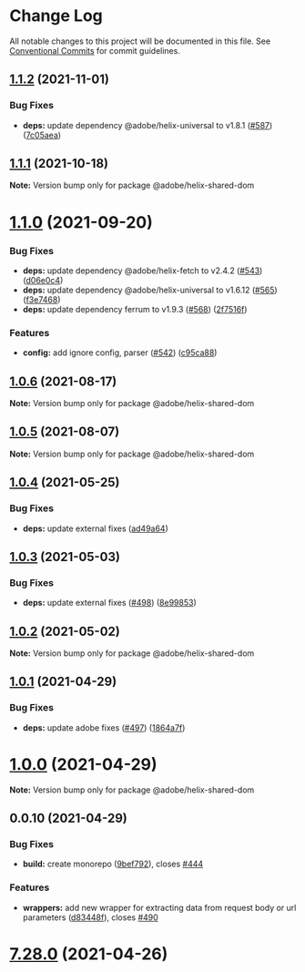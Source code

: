 # Change Log

All notable changes to this project will be documented in this file.
See [Conventional Commits](https://conventionalcommits.org) for commit guidelines.

## [1.1.2](https://github.com/adobe/helix-shared/compare/@adobe/helix-shared-dom@1.1.1...@adobe/helix-shared-dom@1.1.2) (2021-11-01)


### Bug Fixes

* **deps:** update dependency @adobe/helix-universal to v1.8.1 ([#587](https://github.com/adobe/helix-shared/issues/587)) ([7c05aea](https://github.com/adobe/helix-shared/commit/7c05aea00f8ce00134e7df2619f30a511e524ef6))





## [1.1.1](https://github.com/adobe/helix-shared/compare/@adobe/helix-shared-dom@1.1.0...@adobe/helix-shared-dom@1.1.1) (2021-10-18)

**Note:** Version bump only for package @adobe/helix-shared-dom





# [1.1.0](https://github.com/adobe/helix-shared/compare/@adobe/helix-shared-dom@1.0.6...@adobe/helix-shared-dom@1.1.0) (2021-09-20)


### Bug Fixes

* **deps:** update dependency @adobe/helix-fetch to v2.4.2 ([#543](https://github.com/adobe/helix-shared/issues/543)) ([d06e0c4](https://github.com/adobe/helix-shared/commit/d06e0c4179aee49827ed36256525138a8cea5200))
* **deps:** update dependency @adobe/helix-universal to v1.6.12 ([#565](https://github.com/adobe/helix-shared/issues/565)) ([f3e7468](https://github.com/adobe/helix-shared/commit/f3e74689b944418c17b3fb8afcdd29fab7082758))
* **deps:** update dependency ferrum to v1.9.3 ([#568](https://github.com/adobe/helix-shared/issues/568)) ([2f7516f](https://github.com/adobe/helix-shared/commit/2f7516fb3ba5aa4041e6d55069f307cef6bf823a))


### Features

* **config:** add ignore config, parser ([#542](https://github.com/adobe/helix-shared/issues/542)) ([c95ca88](https://github.com/adobe/helix-shared/commit/c95ca88991aa0a8369520459dfe5f599fe25c7f6))





## [1.0.6](https://github.com/adobe/helix-shared/compare/@adobe/helix-shared-dom@1.0.5...@adobe/helix-shared-dom@1.0.6) (2021-08-17)

**Note:** Version bump only for package @adobe/helix-shared-dom





## [1.0.5](https://github.com/adobe/helix-shared/compare/@adobe/helix-shared-dom@1.0.4...@adobe/helix-shared-dom@1.0.5) (2021-08-07)

**Note:** Version bump only for package @adobe/helix-shared-dom





## [1.0.4](https://github.com/adobe/helix-shared/compare/@adobe/helix-shared-dom@1.0.3...@adobe/helix-shared-dom@1.0.4) (2021-05-25)


### Bug Fixes

* **deps:** update external fixes ([ad49a64](https://github.com/adobe/helix-shared/commit/ad49a64bfdadcea4e4475ec6a36c9bfee14b62dc))





## [1.0.3](https://github.com/adobe/helix-shared/compare/@adobe/helix-shared-dom@1.0.2...@adobe/helix-shared-dom@1.0.3) (2021-05-03)


### Bug Fixes

* **deps:** update external fixes ([#498](https://github.com/adobe/helix-shared/issues/498)) ([8e99853](https://github.com/adobe/helix-shared/commit/8e99853cd5458b3009ad9679247fe2c0f0b34617))





## [1.0.2](https://github.com/adobe/helix-shared/compare/@adobe/helix-shared-dom@1.0.1...@adobe/helix-shared-dom@1.0.2) (2021-05-02)

**Note:** Version bump only for package @adobe/helix-shared-dom





## [1.0.1](https://github.com/adobe/helix-shared/compare/@adobe/helix-shared-dom@1.0.0...@adobe/helix-shared-dom@1.0.1) (2021-04-29)


### Bug Fixes

* **deps:** update adobe fixes ([#497](https://github.com/adobe/helix-shared/issues/497)) ([1864a7f](https://github.com/adobe/helix-shared/commit/1864a7f0dddd9fed4439219a918c66a10c45df5d))





# [1.0.0](https://github.com/adobe/helix-shared/compare/@adobe/helix-shared-dom@0.0.10...@adobe/helix-shared-dom@1.0.0) (2021-04-29)

**Note:** Version bump only for package @adobe/helix-shared-dom





## 0.0.10 (2021-04-29)


### Bug Fixes

* **build:** create monorepo ([9bef792](https://github.com/adobe/helix-shared/commit/9bef7922361e97025f44412709cbad0a2d7784da)), closes [#444](https://github.com/adobe/helix-shared/issues/444)





### Features

* **wrappers:** add new wrapper for extracting data from request body or url parameters ([d83448f](https://github.com/adobe/helix-shared/commit/d83448f06ecdf69e46241444ded13ab8f88dd7d2)), closes [#490](https://github.com/adobe/helix-shared/issues/490)

# [7.28.0](https://github.com/adobe/helix-shared/compare/v7.27.1...v7.28.0) (2021-04-26)
